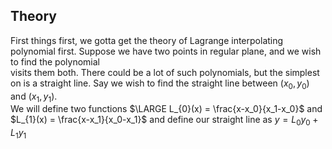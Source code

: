 ## Theory  
First things first, we gotta get the theory of Lagrange interpolating polynomial first. Suppose we have two points in regular plane, and we wish to find the polynomial  
visits them both. There could be a lot of such polynomials, but the simplest on is a straight line. Say we wish to find the straight line between $(x_0,y_0)$ and $(x_1,y_1)$.  
We will define two functions $\LARGE L_{0}(x) = \frac{x-x_0}{x_1-x_0}$ and $L_{1}(x) = \frac{x-x_1}{x_0-x_1}$ and define our straight line as $y = L_{0}y_{0}+L_{1}y_{1}$
